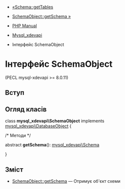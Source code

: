 - [«Schema::getTables](mysql-xdevapi-schema.gettables.md)
- [SchemaObject::getSchema »](mysql-xdevapi-schemaobject.getschema.md)

- [PHP Manual](index.md)
- [Mysql_xdevapi](book.mysql-xdevapi.md)
- Інтерфейс SchemaObject

# Інтерфейс SchemaObject

(PECL mysql-xdevapi \>= 8.0.11)

## Вступ

## Огляд класів

class **mysql_xdevapi\SchemaObject** implements
[mysql_xdevapi\DatabaseObject](class.mysql-xdevapi-databaseobject.md)
{

/\* Методи \*/

abstract **getSchema**():
[mysql_xdevapi\Schema](class.mysql-xdevapi-schema.md)

}

## Зміст

- [SchemaObject::getSchema](mysql-xdevapi-schemaobject.getschema.md)
— Отримує об'єкт схеми
